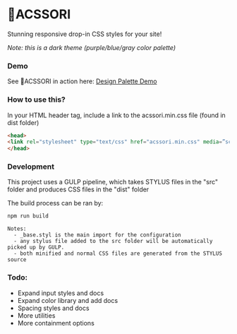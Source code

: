 # 🎀ACSSORI
 Stunning responsive drop-in CSS styles for your site!
 
 *Note: this is a dark theme (purple/blue/gray color palette)*

 ### Demo
 See 🎀ACSSORI in action here:
 [Design Palette Demo](https://acssori.vercel.app)

 ### How to use this?
 In your HTML header tag, include a link to the acssori.min.css file (found in dist folder)

 ```html
 <head>
<link rel="stylesheet" type="text/css" href="acssori.min.css" media=”screen” />
</head>
```

### Development
  This project uses a GULP pipeline, which takes STYLUS files in the "src" folder and produces CSS files in the "dist" folder

  The build process can be ran by:
  ```sh
  npm run build
  ```

    Notes:
      - _base.styl is the main import for the configuration
      - any stylus file added to the src folder will be automatically picked up by GULP.
      - both minified and normal CSS files are generated from the STYLUS source


### Todo:
  - Expand input styles and docs
  - Expand color library and add docs
  - Spacing styles and docs
  - More utilities
  - More containment options